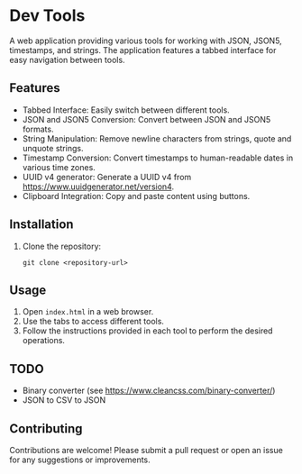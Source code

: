# Dev Tools

A web application providing various tools for working with JSON, JSON5, timestamps, and strings. The application features a tabbed interface for easy navigation between tools.

## Features

- Tabbed Interface: Easily switch between different tools.
- JSON and JSON5 Conversion: Convert between JSON and JSON5 formats.
- String Manipulation: Remove newline characters from strings, quote and unquote strings.
- Timestamp Conversion: Convert timestamps to human-readable dates in various time zones.
- UUID v4 generator: Generate a UUID v4 from https://www.uuidgenerator.net/version4.
- Clipboard Integration: Copy and paste content using buttons.

## Installation

1. Clone the repository:
   ```
   git clone <repository-url>
   ```

## Usage

1. Open `index.html` in a web browser.
2. Use the tabs to access different tools.
3. Follow the instructions provided in each tool to perform the desired operations.

## TODO

- Binary converter (see https://www.cleancss.com/binary-converter/)
- JSON to CSV to JSON

## Contributing

Contributions are welcome! Please submit a pull request or open an issue for any suggestions or improvements.
